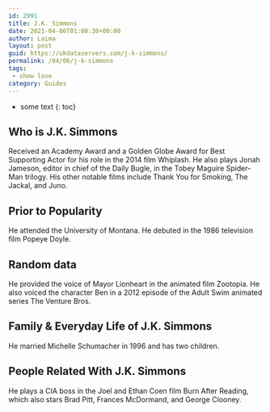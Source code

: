```yaml
---
id: 2991
title: J.K. Simmons
date: 2021-04-06T01:00:30+00:00
author: Laima
layout: post
guid: https://ukdataservers.com/j-k-simmons/
permalink: /04/06/j-k-simmons
tags:
 - show love
category: Guides
---
```


* some text
{: toc}


## Who is J.K. Simmons
                  
                  
                  
Received an Academy Award and a Golden Globe Award for Best Supporting Actor for his role in the 2014 film Whiplash. He also plays Jonah Jameson, editor in chief of the Daily Bugle, in the Tobey Maguire Spider-Man trilogy. His other notable films include Thank You for Smoking, The Jackal, and Juno. 
                  
              
            
              
            
                
                
                
## Prior to Popularity
                  
                  
                  
He attended the University of Montana. He debuted in the 1986 television film Popeye Doyle. 
                  
              
            
              
            
                
                
                
## Random data
                  
                  
                  
He provided the voice of Mayor Lionheart in the animated film Zootopia. He also voiced the character Ben in a 2012 episode of the Adult Swim animated series The Venture Bros. 
                  
              
            
              
            
                
                
                
## Family & Everyday Life of J.K. Simmons
                  
                  
                  
He married Michelle Schumacher in 1996 and has two children. 
                  
              
            
              
            
                
                
                
## People Related With J.K. Simmons
                  
                  
                  
He plays a CIA boss in the Joel and Ethan Coen film Burn After Reading, which also stars Brad Pitt, Frances McDormand, and George Clooney.
                  
              
            
              
            
                
              
            
              
              
            
            
              
            
          
          
          